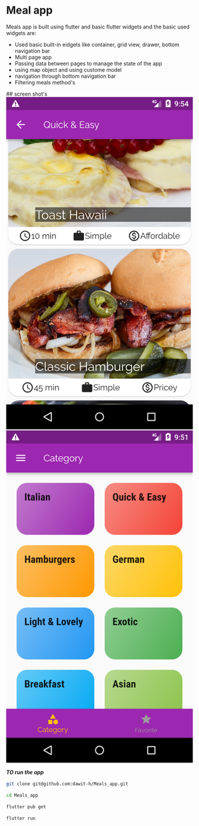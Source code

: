 # Meal app

Meals app is built using flutter and basic flutter widgets and the basic used widgets are:
<ul>
<li>Used basic built-in eidgets like container, grid view, drawer, bottom navigation bar</li>
<li>Multi page app</li>
<li>Passing data between pages to manage the state of the app</li>
<li>using map object and using custome model</li>
<li>navigation through bottom navigation bar</li>
<li>Filtering meals method's</li>

</ul>
## screen shot's
<img src="https://github.com/dawit-h/Meals_app/blob/master/screenshot/Screenshot_1682362494.png" />
<img src="https://github.com/dawit-h/Meals_app/blob/master/screenshot/Screenshot_1682362306.png" />

***TO run the app***

```bash
git clone git@github.com:dawit-h/Meals_app.git
```

```bash
cd Meals_app
```

```bash
flutter pub get
```

```bash
flutter run
```
